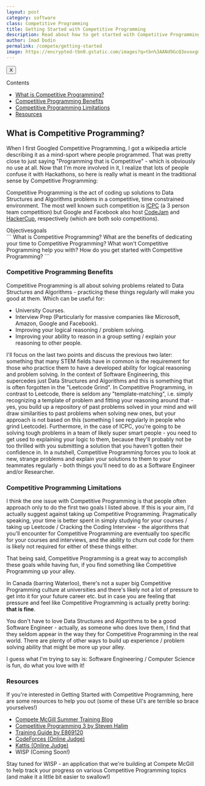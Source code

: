 ```yaml
---
layout: post
category: software
class: Competitive Programming
title: Getting Started with Competitive Programming
description: Read about how to get started with Competitive Programming!
author: Imad Dodin
permalink: /compete/getting-started
image: https://encrypted-tbn0.gstatic.com/images?q=tbn%3AANd9GcQ3ovoxgmLd564_wVRjOcWMHJ9i71aGHcGX-Aw3j41_TlB5A5_W&usqp=CAU
---
```


<div class="sidebar_tracker" id="sidebar_tracker">
  <button onclick="closeSidebar('sidebar_tracker_content')">X</button>
  <p onclick="showSidebar('sidebar_tracker_content')">Contents</p>
  <ul id="sidebar_tracker_content">
    <li><a class="sidebar_links" onclick="handleSideBarLinks(this.id)" id="link_1" href="#what-is-competitive-programming">What is Competitive Programming?</a></li>
    <li><a class="sidebar_links" onclick="handleSideBarLinks(this.id)" id="link_2" href="#competitive-programming-benefits">Competitive Programming Benefits</a></li>
    <li><a class="sidebar_links" onclick="handleSideBarLinks(this.id)" id="link_3" href="#competitive-programming-limitations">Competitive Programming Limitations</a></li>
    <li><a class="sidebar_links" onclick="handleSideBarLinks(this.id)" id="link_4" href="#resources">Resources</a></li>
  </ul>
</div>

## What is Competitive Programming?
When I first Googled Competitive Programming, I got a wikipedia article describing it as a mind-sport where people programmed. That was pretty close to just saying "Programming that is Competitive" - which is obviously no use at all. Now that I'm more involved in it, I realize that lots of people confuse it with Hackathons, so here is really what is meant in the traditional sense by Competitive Programming:

Competitive Programming is the act of coding up solutions to Data Structures and Algorithms problems in a competitive, time constrained environment. The most well known such competition is <a href="https://icpc.baylor.edu" target="_blank">ICPC</a> (a 3 person team competition) but Google and Facebook also host <a href="https://codingcompetitions.withgoogle.com/codejam" target="_blank">CodeJam</a> and <a href="https://www.facebook.com/hackercup/" target="_blank">HackerCup</a>, respectively (which are both solo competitions).

<div class="code-head">Objectives<span>goals</span></div>
```
What is Competitive Programming?
What are the benefits of dedicating your time to Competitive Programming?
What won't Competitive Programming help you with?
How do you get started with Competitive Programming?
```

### Competitive Programming Benefits

Competitive Programming is all about solving problems related to Data Structures and Algorithms - practicing these things regularly will make you good at them. Which can be useful for:
* University Courses.
* Interview Prep (Particularly for massive companies like Microsoft, Amazon, Google and Facebook).
* Improving your logical reasoning / problem solving.
* Improving your ability to reason in a group setting / explain your reasoning to other people.

I'll focus on the last two points and discuss the previous two later: something that many STEM fields have in common is the requirement for those who practice them to have a developed ability for logical reasoning and problem solving. In the context of Software Engineering, this supercedes just Data Structures and Algorithms and this is something that is often forgotten in the "Leetcode Grind". In Competitive Programming, in contrast to Leetcode, there is seldom any "template-matching", i.e. simply recognizing a template of problem and fitting your reasoning around that - yes, you build up a repository of past problems solved in your mind and will draw similarities to past problems when solving new ones, but your approach is not based on this (something I see regularly in people who grind Leetcode). Furthermore, in the case of ICPC, you're going to be solving tough problems in a team of likely super smart people - you need to get used to explaining your logic to them, because they'll probably not be too thrilled with you submitting a solution that you haven't gotten their confidence in. In a nutshell, Competitive Programming forces you to look at new, strange problems and explain your solutions to them to your teammates regularly - both things you'll need to do as a Software Engineer and/or Researcher.

### Competitive Programming Limitations

I think the one issue with Competitive Programming is that people often approach only to do the first two goals I listed above. If this is your aim, I'd actually suggest against taking up Competitive Programming. Pragmatically speaking, your time is better spent in simply studying for your courses / taking up Leetcode / Cracking the Coding Interview - the algorithms that you'll encounter for Competitive Programming are eventually too specific for your courses and interviews, and the ability to churn out code for them is likely not required for either of these things either. 

That being said, Competitive Programming is a great way to accomplish these goals while having fun, if you find something like Competitive Programming up your alley. 

In Canada (barring Waterloo), there's not a super big Competitive Programming culture at universities and there's likely not a lot of pressure to get into it for your future career etc. but in case you are feeling that pressure and feel like Competitive Programming is actually pretty boring: **that is fine**. 

You don't have to love Data Structures and Algorithms to be a good Software Engineer - actually, as someone who does love them, I find that they seldom appear in the way they for Competitive Programming in the real world. There are plenty of other ways to build up experience / problem solving ability that might be more up your alley. 

I guess what I'm trying to say is: Software Engineering / Computer Science is fun, do what you love with it!

### Resources

If you're interested in Getting Started with Competitive Programming, here are some resources to help you out (some of these UI's are terrible so brace yourselves!)

* [Compete McGill Summer Training Blog](https://summer.compete-mcgill.ca)
* [Competitive Programming 3 by Steven Halim](https://cpbook.net)
* [Training Guide by E869120](https://codeforces.com/blog/entry/66909)
* [CodeForces (Online Judge)](https://codeforces.com)
* [Kattis (Online Judge)](https://open.kattis.com)
* WISP (Coming Soon!)

Stay tuned for WISP - an application that we're building at Compete McGill to help track your progress on various Competitive Programming topics (and make it a little bit easier to swallow!)